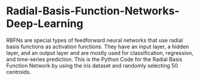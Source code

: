 # Radial-Basis-Function-Networks-Deep-Learning
RBFNs are special types of feedforward neural networks that use radial basis functions as activation functions. They have an input layer, a hidden layer, and an output layer and are mostly used for classification, regression, and time-series prediction.
This is the Python Code for the Radial Basis Function Network by using the iris dataset and randomly selecting 50 centroids.
